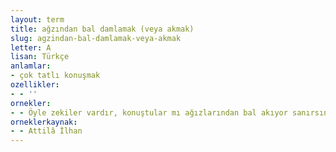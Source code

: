 ```yaml
---
layout: term
title: ağzından bal damlamak (veya akmak)
slug: agzindan-bal-damlamak-veya-akmak
letter: A
lisan: Türkçe
anlamlar:
- çok tatlı konuşmak
ozellikler:
- - ''
ornekler:
- - Öyle zekiler vardır, konuştular mı ağızlarından bal akıyor sanırsın.
orneklerkaynak:
- - Attilâ İlhan
---
```

